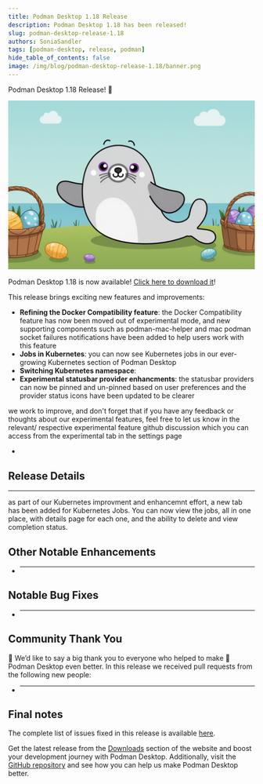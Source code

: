 ```yaml
---
title: Podman Desktop 1.18 Release
description: Podman Desktop 1.18 has been released!
slug: podman-desktop-release-1.18
authors: SoniaSandler
tags: [podman-desktop, release, podman]
hide_table_of_contents: false
image: /img/blog/podman-desktop-release-1.18/banner.png
---
```


Podman Desktop 1.18 Release! 🎉

![podman-desktop-hero-1.18](/img/blog/podman-desktop-release-1.18/banner.png)

Podman Desktop 1.18 is now available! [Click here to download it](/downloads)!

This release brings exciting new features and improvements:

- **Refining the Docker Compatibility feature**: the Docker Compatibility feature has now been moved out of experimental mode, and new supporting components such as podman-mac-helper and mac podman socket failures notifications have been added to help users work with this feature
- **Jobs in Kubernetes**: you can now see Kubernetes jobs in our ever-growing Kubernetes section of Podman Desktop
- **Switching Kubernetes namespace**:
- **Experimental statusbar provider enhancments**: the statusbar providers can now be pinned and un-pinned based on user preferences and the provider status icons have been updated to be clearer

we work to improve, and don't forget that if you have any feedback or thoughts about our experimental features, feel free to let us know in the relevant/ respective experimental feature github discussion which you can access from the experimental tab in the settings page

- <!--truncate-->

## Release Details

---

as part of our Kubernetes improvment and enhancemnt effort, a new tab has been added for Kubernetes Jobs. You can now view the jobs, all in one place, with details page for each one, and the ability to delete and view completion status.

## Other Notable Enhancements

- ***

## Notable Bug Fixes

- ***

## Community Thank You

🎉 We’d like to say a big thank you to everyone who helped to make 🦭 Podman Desktop even better. In this
release we received pull requests from the following new people:

- ***

## Final notes

<!-- EDIT BELOW VERSION NUMBERS! -->

The complete list of issues fixed in this release is available [here](https://github.com/containers/podman-desktop/issues?q=is%3Aclosed+milestone%3A1.18.0).

Get the latest release from the [Downloads](/downloads) section of the website and boost your development journey with Podman Desktop. Additionally, visit the [GitHub repository](https://github.com/containers/podman-desktop) and see how you can help us make Podman Desktop better.
